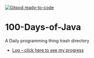 [![Gitpod ready-to-code](https://img.shields.io/badge/Gitpod-ready--to--code-blue?logo=gitpod)](https://gitpod.io/#https://github.com/Kshatriya770/100-Days-of-Java)

# 100-Days-of-Java
A Daily programming thing trash directory

* [Log - click here to see my progress](log.md)
